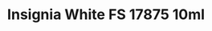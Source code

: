 ---
layout: product
title: "Insignia White FS 17875 10ml"
price: "330" 
desc: "Acrylic Laquer 10mL"
img_path: "/assets/img/RC222.webp"
brand: "AK "
available: true
special_offer: false
new: false
soon: false
cat: "020000"
subcat: "020200"
subsubcat: "020201"
sifra: "RC222"
popular: false
---